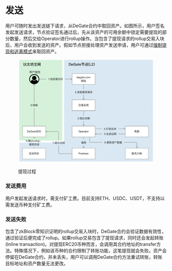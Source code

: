 # 发送

用户可随时发出发送链下请求，从DeGate合约中取回资产。如图所示，用户签名发起发送请求，节点验证签名通过后，先从该资产的可用余额中锁定需要提现的部分数量，然后交给Operator进行rollup操作。当包含了提现请求的rollup交易入块后，用户会收到发送的资产。假如节点拒接处理资产发送申请，用户可通过[强制提现和逃离模式](../concepts/exodus-mode.md)来取回资产。

<figure><img src="../.gitbook/assets/Screen Shot 2022-10-07 at 13.10.08.png" alt=""><figcaption><p>提现过程</p></figcaption></figure>

### 发送费用

用户发起发送请求时，需支付矿工费。目前支持ETH、USDC、USDT，不支持以需发送币种支付矿工费。

### 发送失败

包含了zkBlock零知识证明的rollup交易入块时，DeGate合约会验证数据有效性，通过验证后便完成了rollup。如果rollup交易包含了提现请求，同时还会发起转账(Inline transaction)。对提现ERC20币种而言，会调用其合约地址的transfer方法。特殊情况下，例如该币种的合约限制了转账功能，这笔提现就会失败。资产会停留在DeGate合约，并未丢失，用户可以调用DeGate合约方法重试转账，转账目标地址和资产数量无法更改。
